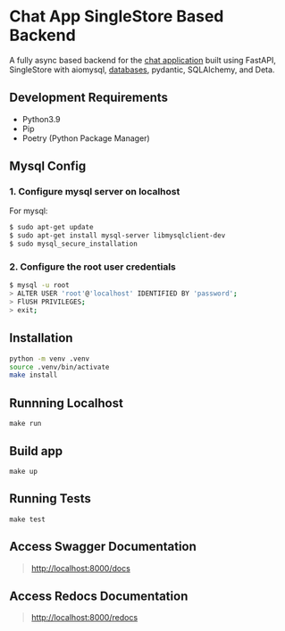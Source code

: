 # Chat App SingleStore Based Backend

A fully async based backend for the [chat application](github.com/wiseaidev/chat) built using FastAPI, SingleStore with aiomysql, [databases](https://github.com/encode/databases), pydantic, SQLAlchemy, and Deta.

## Development Requirements

- Python3.9
- Pip
- Poetry (Python Package Manager)

## Mysql Config

### 1. Configure mysql server on localhost

For mysql:

```sh
$ sudo apt-get update
$ sudo apt-get install mysql-server libmysqlclient-dev
$ sudo mysql_secure_installation
```

### 2. Configure the root user credentials

```sh
$ mysql -u root
> ALTER USER 'root'@'localhost' IDENTIFIED BY 'password';
> FlUSH PRIVILEGES;
> exit;
```

## Installation

```sh
python -m venv .venv
source .venv/bin/activate
make install
```

## Runnning Localhost

`make run`

## Build app

`make up`

## Running Tests

`make test`

## Access Swagger Documentation

> <http://localhost:8000/docs>

## Access Redocs Documentation

> <http://localhost:8000/redocs>

